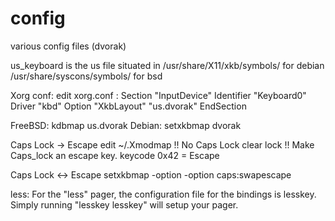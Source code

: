 config
======

various config files (dvorak)

us_keyboard is the us file situated in
/usr/share/X11/xkb/symbols/ for debian
/usr/share/syscons/symbols/ for bsd

Xorg conf:
edit xorg.conf :
Section "InputDevice"
    Identifier    "Keyboard0"
    Driver        "kbd"
    Option        "XkbLayout" "us.dvorak"
EndSection

FreeBSD: kdbmap us.dvorak
Debian: setxkbmap dvorak

Caps Lock -> Escape
edit ~/.Xmodmap
!! No Caps Lock
clear lock
!! Make Caps_lock an escape key.
keycode 0x42 = Escape

Caps Lock <-> Escape
setxkbmap -option -option caps:swapescape

less: For the "less" pager, the configuration file for the bindings is lesskey.
Simply running "lesskey lesskey" will setup your pager.
